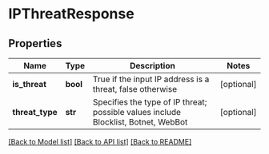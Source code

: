 # IPThreatResponse

## Properties
Name | Type | Description | Notes
------------ | ------------- | ------------- | -------------
**is_threat** | **bool** | True if the input IP address is a threat, false otherwise | [optional] 
**threat_type** | **str** | Specifies the type of IP threat; possible values include Blocklist, Botnet, WebBot | [optional] 

[[Back to Model list]](../README.md#documentation-for-models) [[Back to API list]](../README.md#documentation-for-api-endpoints) [[Back to README]](../README.md)


